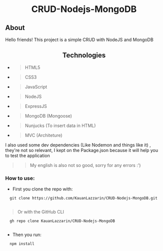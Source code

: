 # <h1 align="center">CRUD-Nodejs-MongoDB</h1>

## About <br>

Hello friends! This project is a simple CRUD with NodeJS and MongoDB 

<h2 align="center">Technologies</h2>

* > HTML5
* > CSS3
* > JavaScript
* > NodeJS
* > ExpressJS
* > MongoDB (Mongoose)
* > Nunjucks (To insert data in HTML)
* > MVC (Architeture)

I also used some dev dependencies (Like Nodemon and things like it) , they're not so relevant, I kept on the Package.json because it will help you to test the application 

>> My english is also not so good, sorry for any errors :')
### How to use:

* First you clone the repo with: 
```
  git clone https://github.com/KauanLazzarin/CRUD-Nodejs-MongoDB.git
  
```
> Or with the GitHub CLI 
 
```
  gh repo clone KauanLazzarin/CRUD-Nodejs-MongoDB
  
```
* Then you run:

```
  npm install
```
